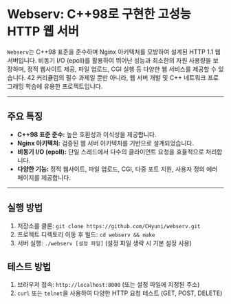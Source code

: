 # Webserv: C++98로 구현한 고성능 HTTP 웹 서버

`Webserv`는 C++98 표준을 준수하며 Nginx 아키텍처를 모방하여 설계된 HTTP 1.1 웹 서버입니다. 비동기 I/O (epoll)를 활용하여 뛰어난 성능과 최소한의 자원 사용량을 보장하며, 정적 웹사이트 제공, 파일 업로드, CGI 실행 등 다양한 웹 서비스를 제공할 수 있습니다. 42 커리큘럼의 필수 과제일 뿐만 아니라, 웹 서버 개발 및 C++ 네트워크 프로그래밍 학습에 유용한 프로젝트입니다.

---

## 주요 특징

*   **C++98 표준 준수:** 높은 호환성과 이식성을 제공합니다.
*   **Nginx 아키텍처:** 검증된 웹 서버 아키텍처를 기반으로 설계되었습니다.
*   **비동기 I/O (epoll):** 단일 스레드에서 다수의 클라이언트 요청을 효율적으로 처리합니다.
*   **다양한 기능:** 정적 웹사이트, 파일 업로드, CGI, 다중 포트 지원, 사용자 정의 에러 페이지를 제공합니다.

---

## 실행 방법

1.  저장소를 클론: `git clone https://github.com/CHyuni/webserv.git`
2.  프로젝트 디렉토리 이동 후 빌드: `cd webserv && make`
3.  서버 실행: `./webserv [설정 파일]` (설정 파일 생략 시 기본 설정 사용)

## 테스트 방법

1.  브라우저 접속: `http://localhost:8000` (또는 설정 파일에 지정된 주소)
2.  `curl` 또는 `telnet`을 사용하여 다양한 HTTP 요청 테스트 (GET, POST, DELETE)
